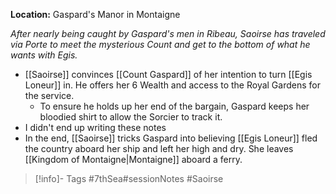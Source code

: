 **Location:** Gaspard's Manor in Montaigne

*After nearly being caught by Gaspard's men in Ribeau, Saoirse has traveled via Porte to meet the mysterious Count and get to the bottom of what he wants with Egis.*

- [[Saoirse]] convinces [[Count Gaspard]] of her intention to turn [[Egis Loneur]] in.  He offers her 6 Wealth and access to the Royal Gardens for the service.
	- To ensure he holds up her end of the bargain, Gaspard keeps her bloodied shirt to allow the Sorcier to track it.
- I didn't end up writing these notes
- In the end, [[Saoirse]] tricks Gaspard into believing [[Egis Loneur]] fled the country aboard her ship and left her high and dry.  She leaves [[Kingdom of Montaigne|Montaigne]] aboard a ferry.
> [!info]- Tags
> #7thSea#sessionNotes #Saoirse 


